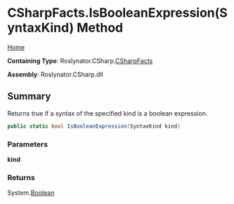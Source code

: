 <a name="_top"></a>

# CSharpFacts\.IsBooleanExpression\(SyntaxKind\) Method

[Home](../../../../README.md#_top)

**Containing Type**: Roslynator\.CSharp\.[CSharpFacts](../README.md#_top)

**Assembly**: Roslynator\.CSharp\.dll

## Summary

Returns true if a syntax of the specified kind is a boolean expression\.

```csharp
public static bool IsBooleanExpression(SyntaxKind kind)
```

### Parameters

**kind**

### Returns

System\.[Boolean](https://docs.microsoft.com/en-us/dotnet/api/system.boolean)

